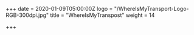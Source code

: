 +++
date = 2020-01-09T05:00:00Z
logo = "/WhereIsMyTransport-Logo-RGB-300dpi.jpg"
title = "WhereIsMyTranspost"
weight = 14

+++
